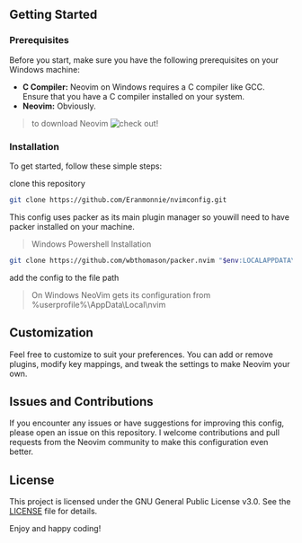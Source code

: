 
## Getting Started

### Prerequisites

Before you start, make sure you have the following prerequisites on your Windows machine:

- **C Compiler:** Neovim on Windows requires a C compiler like GCC. Ensure that you have a C compiler installed on your system.
- **Neovim:** Obviously.

> to download Neovim ![check out!](https://github.com/neovim/neovim/wiki/Installing-Neovim)

### Installation

To get started, follow these simple steps:

clone this repository

``` bash
git clone https://github.com/Eranmonnie/nvimconfig.git

```
This config uses packer as its main plugin manager so youwill need to have packer installed on your machine.

> Windows Powershell Installation

```sh
git clone https://github.com/wbthomason/packer.nvim "$env:LOCALAPPDATA\nvim-data\site\pack\packer\start\packer.nvim"

```
add the config to the file path

> On Windows NeoVim gets its configuration from %userprofile%\AppData\Local\nvim


## Customization

Feel free to customize to suit your preferences. You can add or remove plugins, modify key mappings, and tweak the settings to make Neovim your own.

## Issues and Contributions

If you encounter any issues or have suggestions for improving this config, please open an issue on this repository. I welcome contributions and pull requests from the Neovim community to make this configuration even better.

## License

This project is licensed under the GNU General Public License v3.0. See the [LICENSE](LICENSE) file for details.

Enjoy and happy coding!
